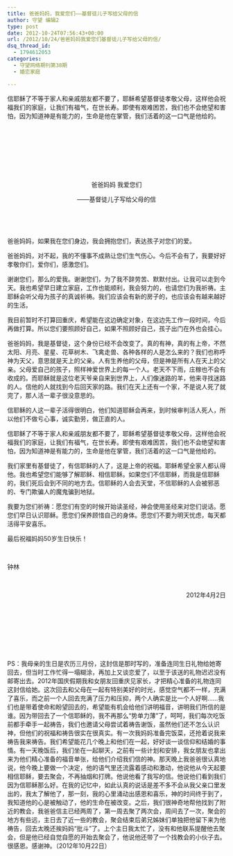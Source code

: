 ```yaml
---
title: 爸爸妈妈，我爱您们——基督徒儿子写给父母的信
author: 守望 编辑2
type: post
date: 2012-10-24T07:56:43+00:00
url: /2012/10/24/爸爸妈妈我爱您们基督徒儿子写给父母的信/
dsq_thread_id:
  - 1794612053
categories:
  - 守望网络期刊第38期
  - 婚恋家庭

---
```

信耶稣了不等于家人和亲戚朋友都不要了，耶稣希望基督徒孝敬父母，这样他会祝福我们的家庭，让我们有福气，在世长寿。即使有艰难困苦，我们也不会绝望和害怕，因为知道神是有能力的，生命是他在掌管，我们活着的这一口气是他给的。<!--more-->

&nbsp;

&nbsp;

&nbsp;

&nbsp;

<p align="center">
  爸爸妈妈 我爱您们
</p>

<p align="center">
  ——基督徒儿子写给父母的信
</p>

&nbsp;

&nbsp;

爸爸妈妈，如果我在您们身边，我会拥抱您们，表达孩子对您们的爱。

爸爸妈妈，对不起，我的不懂事不成熟让您们生气伤心。今后不会有了，我要好好孝敬你们，爱你们，感激您们。

谢谢您们，那么的爱我。谢谢您们，为了我不辞劳苦、默默付出。让我可以走到今天。我也希望早日建立家庭，工作也能顺利，我会努力的，也请您们为我祈祷。主耶稣会听父母为孩子的真诚祈祷。我们应该会有新的房子的，也应该会有越来越好的生活。

我目前暂时不打算回重庆，希望能在这边确定对象，在这边先工作一段时间，今后再做打算。所以您们要照顾好自己，如果不照顾好自己，孩子出门在外也会挂心。

爸爸妈妈，我是基督徒，这个身份已经不会改变了。真的有神，真的有上帝，不然太阳、月亮、星星、花草树木、飞禽走兽、各种各样的人是怎么来的？我们也称呼神为天父，意思就是天上的父亲。人有生养他的父母，但是神是所有人在天上的父亲。父母爱自己的孩子，照样神爱世界上的每一个人。老天不下雨，庄稼也不会有收成的。而耶稣就是这位老天爷亲自来到世界上，人们像迷路的羊，他来寻找迷路的人。信他的人就找到今后回天家的路。我们在天上还有一个家，不是说人死了就完了，那人活一辈子很没意思的。

信耶稣的人这一辈子活得很明白，他们知道耶稣会再来，到时候审判活人死人，所以他们不做亏心事，诚实勤劳，做正直的人。

信耶稣了不等于家人和亲戚朋友都不要了，耶稣希望基督徒孝敬父母，这样他会祝福我们的家庭，让我们有福气，在世长寿。即使有艰难困苦，我们也不会绝望和害怕，因为知道神是有能力的，生命是他在掌管，我们活着的这一口气是他给的。

我们家里有基督徒了，有信耶稣的人了，这是上帝的祝福。耶稣希望全家人都认得他。我也希望您们能够了解耶稣、相信耶稣。如果您们不信耶稣，而我是信耶稣的，我们死后会到不同的地方去。信耶稣的人会去天堂，不信耶稣的人会被邪恶的、专门欺骗人的魔鬼骗到地狱。

我要为您们祈祷：愿您们有空的时候开始读圣经，神会使用圣经来对您们说话。愿您们早日认识耶稣。愿您们保养顾惜自己的身体。愿您们不要为明天忧虑，每天都活得平安喜乐。

最后祝福妈妈50岁生日快乐！

&nbsp;

钟林

&nbsp;

<p align="right">
  2012年4月2日
</p>

&nbsp;

&nbsp;

&nbsp;

&nbsp;

PS：我母亲的生日是农历三月份，这封信是那时写的，准备连同生日礼物给她寄回去，但当时工作忙得一塌糊涂，再加上又谈恋爱了，以至于该送的礼物迟迟没有邮寄出去。2012年国庆假期我和女朋友回重庆见家长，才把精心准备的礼物连同这封信给她。这次回去和父母在一起有特别美好的时光，感觉空气都不一样，充满了喜乐，而之前一个人回去充满了压力和压抑，两个人确实是比一个人好啊……我们也是带着使命和盼望回去的，希望能有机会给他们讲明福音，讲明我们所信的是谁。因为带回去了一个信耶稣的，我不再那么“势单力薄”了，呵呵，我们每次吃饭前都手牵手一起祷告，我们也邀请父母尝试着祷告谢饭，虽然他们还不怎么认识神，但他们的祝福和祷告很实在很真实。有一次我妈妈准备完饭菜，还抢着说我来祷告我来祷告。我们希望能花几个晚上和他们在一起，好好谈一谈信仰和结婚的事情。有一天晚饭后，我们坐在一起聊天，之前有一些计划和安排，我女朋友也拿出来为他们精心准备的福音单张，给他们介绍我们信的神。那天晚上我爸爸很认真地说，他今晚上要做一个决定，他的语气里还流露着感动和激动，他说他从今天起要相信耶稣，要去聚会，不再抽烟和打牌。他说他看了我写的信。他说他们看到我们因为信耶稣那么好。在我的记忆中，如此认真的说话是差不多不会从我父亲口里发出的，我太了解他了，那一刻，我的心里涌动出感恩和喜乐，神的时间终于到了，我知道他的心是被触动了，他的生命在被改变。之后，我们很神奇地帮他找到了附近的教会，我爸爸信主已经两周了，第一周去聚了两次会，周间去了一次，聚会的地方有些远，主日去了近一些的教会，聚会结束后弟兄姊妹们单独把他留下来为他祷告，回去太晚还挨妈妈“批斗”了。上个主日我太忙了，没有和他联系提醒他去聚会，但是他已经自觉自愿的开始去聚会了，他说他还带了一个找教会的小伙子去。很感恩。感谢神。（2012年10月22日）